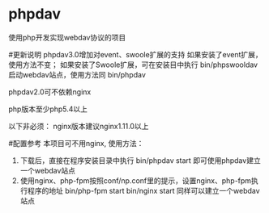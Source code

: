 # phpdav
使用php开发实现webdav协议的项目

#更新说明
phpdav3.0增加对event、swoole扩展的支持
如果安装了event扩展，使用方法不变；
如果安装了Swoole扩展，可在安装目中执行
   bin/phpswooldav
启动webdav站点，使用方法同 bin/phpdav

phpdav2.0可不依赖nginx

php版本至少php5.4以上

以下非必须：
nginx版本建议nginx1.11.0以上

#配置参考
本项目可不用nginx, 使用方法：
1. 下载后，直接在程序安装目录中执行
    bin/phpdav start
    即可使用phpdav建立一个webdav站点
2. 使用nginx、php-fpm按照conf/np.conf里的提示，设置nginx、php-fpm执行程序的地址
    bin/php-fpm start
    bin/nginx start
    同样可以建立一个webdav站点

